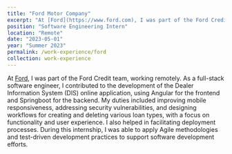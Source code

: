 ```yaml
---
title: "Ford Motor Company"
excerpt: "At [Ford](https://www.ford.com), I was part of the Ford Credit team, working in a fully-remote environment. As a full-stack software engineer, I contributed to the development of the Dealer Information System (DIS) online application, using Angular for the frontend and Springboot for the backend.<br><br><a href='/work-experience/ford'><img src='/images/ford_logo.png'></a>"
position: "Software Engineering Intern"
location: "Remote"
date: "2023-05-01"
year: "Summer 2023"
permalink: /work-experience/ford
collection: work-experience
---
```


At [Ford](https://www.ford.com), I was part of the Ford Credit team, working remotely. As a full-stack software engineer, I contributed to the development of the Dealer Information System (DIS) online application, using Angular for the frontend and Springboot for the backend. My duties included improving mobile responsiveness, addressing security vulnerabilities, and designing workflows for creating and deleting various loan types, with a focus on functionality and user experience. I also helped in facilitating deployment processes. During this internship, I was able to apply Agile methodologies and test-driven development practices to support software development efforts.